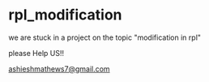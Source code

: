 # rpl_modification

we are stuck in a project on the topic "modification in rpl"

please Help US!!

ashieshmathews7@gmail.com
